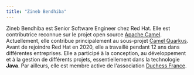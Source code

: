```yaml
---
title: "Zineb Bendhiba"
---
```


Zineb Bendhiba est Senior Software Engineer chez Red Hat.
Elle est contributrice reconnue sur le projet open source [Apache Camel](https://camel.apache.org/).
Actuellement, elle contribue principalement au sous-projet [Camel Quarkus](https://camel.apache.org/camel-quarkus/latest/).
Avant de rejoindre Red Hat en 2020, elle a travaillé pendant 12 ans dans différentes entreprises.
Elle a participé à la conception, au développement et à la gestion de différents projets, essentiellement dans la technologie **Java**.
Par ailleurs, elle est membre active de l'association [Duchess France](https://www.duchess-france.org/).
